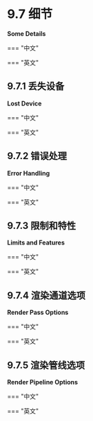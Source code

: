 # 9.7 细节

**Some Details**

=== "中文"

=== "英文"

## 9.7.1 丢失设备

**Lost Device**

=== "中文"

=== "英文"

## 9.7.2 错误处理

**Error Handling**

=== "中文"

=== "英文"

## 9.7.3 限制和特性

**Limits and Features**

=== "中文"

=== "英文"

## 9.7.4 渲染通道选项

**Render Pass Options**

=== "中文"

=== "英文"

## 9.7.5 渲染管线选项

**Render Pipeline Options**

=== "中文"

=== "英文"
